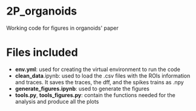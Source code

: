 # 2P_organoids
Working code for figures in organoids' paper

# Files included
- **env.yml**: used for creating the virtual environment to run the code
- **clean_data**.ipynb: used to load the .csv files with the ROIs information and traces. It saves the traces, the dff, and the spikes trains as .npy
- **generate_figures.ipynb**: used to generate the figures
- **tools.py**, **tools_figures.py**: contain the functions needed for the analysis and produce all the plots

